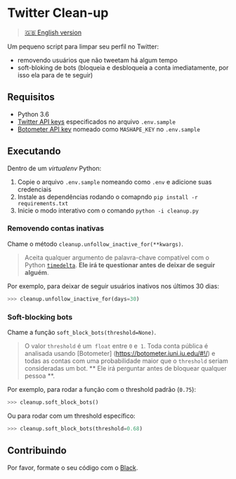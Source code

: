 # Twitter Clean-up

> [🇬🇧 English version](../README.md)

Um pequeno script para limpar seu perfil no Twitter:

* removendo usuários que não tweetam há algum tempo
* soft-bloking de bots (bloqueia e desbloqueia a conta imediatamente, por isso ela para de te seguir)

## Requisitos

* Python 3.6
* [Twitter API keys](https://apps.twitter.com/) especificados no arquivo `.env.sample`
* [Botometer API key](https://market.mashape.com/OSoMe/botometer) nomeado como `MASHAPE_KEY` no `.env.sample`

## Executando

Dentro de um _virtualenv_ Python:

1. Copie o arquivo `.env.sample` nomeando como `.env` e adicione suas credenciais
1. Instale as dependências rodando o comapndo `pip install -r requirements.txt`
1. Inicie o modo interativo com o comando `python -i cleanup.py`

### Removendo contas inativas

Chame o método `cleanup.unfollow_inactive_for(**kwargs)`.

> Aceita qualquer argumento de palavra-chave compatível com o Python [`timedelta`](https://docs.python.org/3.6/library/datetime.html#timedelta-objects). **Ele irá te questionar antes de deixar de seguir alguém**.

Por exemplo, para deixar de seguir usuários inativos nos últimos 30 dias:

```python
>>> cleanup.unfollow_inactive_for(days=30)
```


### Soft-blocking bots

Chame a função `soft_block_bots(threshold=None)`.

> O valor `threshold` é um` float` entre `0` e` 1`. Toda conta pública é analisada usando [Botometer] (https://botometer.iuni.iu.edu/#!/) e todas as contas com uma probabilidade maior que o `threshold` seriam consideradas um bot. ** Ele irá perguntar antes de bloquear qualquer pessoa **.

Por exemplo, para rodar a função com o threshold padrão (`0.75`):

```python
>>> cleanup.soft_block_bots()
```

Ou para rodar com um threshold específico:

```python
>>> cleanup.soft_block_bots(threshold=0.68)
```

## Contribuindo

Por favor, formate o seu código com o [Black](https://github.com/ambv/black).
